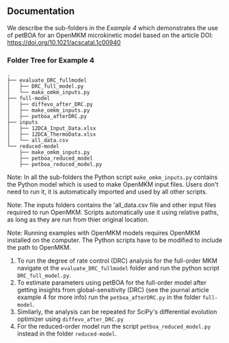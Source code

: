 Documentation
-------------

We describe the sub-folders in the *Example 4* which demonstrates the use of petBOA for an OpenMKM microkinetic model based on the article DOI: https://doi.org/10.1021/acscatal.1c00940

### Folder Tree for Example 4

```
.
├── evaluate_DRC_fullmodel
│   ├── DRC_full_model.py
│   └── make_omkm_inputs.py
├── full-model
│   ├── diffevo_after_DRC.py
│   ├── make_omkm_inputs.py
│   ├── petboa_afterDRC.py
├── inputs
│   ├── 12DCA_Input_Data.xlsx
│   ├── 12DCA_ThermoData.xlsx
│   └── all_data.csv
└── reduced-model
    ├── make_omkm_inputs.py
    ├── petboa_reduced_model
    ├── petboa_reduced_model.py
```

Note: In all the sub-folders the Python script `make_omkm_inputs.py` contains the Python model which is used to make OpenMKM input files. Users don't need to run it, it is automatically imported and used by all other scripts. 

Note: The inputs folders contains the 'all_data.csv file and other input files required to run OpenMKM. Scripts automatically use it using relative paths, as long as they are run from thier original location.  

Note: Running examples with OpenMKM models requires OpenMKM installed on the computer. The Python scripts have to be modified to include the path to OpenMKM. 


1. To run the degree of rate control (DRC) analysis for the full-order MKM navigate ot the `evaluate_DRC_fullmodel` folder and run the python script `DRC_full_model.py`. 
2. To estimate parameters using petBOA for the full-order model after getting insights from global-sensitivity (DRC) (see the journal article example 4 for more info) run the `petboa_afterDRC.py` in the folder `full-model`.
3. Similarly, the analysis can be repeated for SciPy's differential evolution optimizer using `diffevo_after_DRC.py`
4. For the reduced-order model run the script `petboa_reduced_model.py` instead in the folder `reduced-model`.

